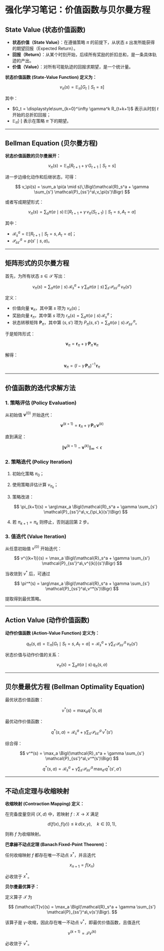 # 强化学习笔记：价值函数与贝尔曼方程

## State Value (状态价值函数)

- **状态价值（State Value）**：在遵循策略 $\pi$ 的前提下，从状态 $s$ 出发所能获得的期望回报（Expected Return）。
- **回报（Return）**：从某个时刻开始，后续所有奖励的折扣总和，是一条具体轨迹的产出。
- **价值（Value）**：对所有可能轨迹的回报求期望，是一个统计量。

**状态价值函数 (State-Value Function) 定义为：**

$$
v_\pi(s) = \mathbb{E}_\pi \bigl[G_t \mid S_t = s\bigr]
$$

其中：

- $G_t = \displaystyle\sum_{k=0}^\infty \gamma^k R_{t+k+1}$ 表示从时刻 $t$ 开始的总折扣回报；
- $\mathbb{E}_\pi[\cdot]$ 表示在策略 $\pi$ 下的期望。

---

## Bellman Equation (贝尔曼方程)

**状态价值函数的贝尔曼展开：**

$$
v_\pi(s) = \mathbb{E}_\pi \bigl[R_{t+1} + \gamma\,G_{t+1} \mid S_t = s\bigr]
$$

进一步边缘化动作和后继状态，可得：

$$
v_\pi(s)
= \sum_a \pi(a \mid s)\,\Bigl(\mathcal{R}_s^a + \gamma \sum_{s'} \mathcal{P}_{ss'}^a\,v_\pi(s')\Bigr)
$$

或者写成期望形式：

$$
v_\pi(s)
= \sum_a \pi(a \mid s)\,\mathbb{E}\bigl[R_{t+1} + \gamma\,v_\pi(S_{t+1}) \mid S_t = s, A_t = a\bigr]
$$

其中：

- $\mathcal{R}_s^a = \mathbb{E}[R_{t+1} \mid S_t = s, A_t = a]$；
- $\mathcal{P}_{ss'}^a = p(s' \mid s, a)$。

---

## 矩阵形式的贝尔曼方程

首先，为所有状态 $s \in \mathcal{S}$ 写出：

$$
v_\pi(s)
= \sum_a \pi(a \mid s)\,\mathcal{R}_s^a
\;+\;\gamma\,\sum_a \pi(a \mid s)\,\sum_{s'}\mathcal{P}_{ss'}^a\,v_\pi(s')
$$

定义：

- 价值向量 $\mathbf{v}_\pi$，其中第 $s$ 项为 $v_\pi(s)$；
- 奖励向量 $\mathbf{r}_\pi$，其中第 $s$ 项为 $r_\pi(s)=\sum_a\pi(a\mid s)\,\mathcal{R}_s^a$；
- 状态转移矩阵 $\mathbf{P}_\pi$，其中第 $(s,s')$ 项为 $P_\pi(s,s')=\sum_a\pi(a\mid s)\,\mathcal{P}_{ss'}^a$。

于是矩阵形式：

$$
\mathbf{v}_\pi = \mathbf{r}_\pi + \gamma\,\mathbf{P}_\pi\,\mathbf{v}_\pi
$$

解得：

$$
\mathbf{v}_\pi = (I - \gamma\,\mathbf{P}_\pi)^{-1}\,\mathbf{r}_\pi
$$

---

## 价值函数的迭代求解方法

### 1. 策略评估 (Policy Evaluation)

从初始值 $\mathbf{v}^{(0)}$ 开始迭代：

$$
\mathbf{v}^{(k+1)} = \mathbf{r}_\pi + \gamma\,\mathbf{P}_\pi\,\mathbf{v}^{(k)}
$$

直到满足：

$$
\|\mathbf{v}^{(k+1)} - \mathbf{v}^{(k)}\|_\infty < \epsilon
$$

### 2. 策略迭代 (Policy Iteration)

1. 初始化策略 $\pi_0$；
2. 使用策略评估计算 $v_{\pi_k}$；
3. 策略改进：

   $$
   \pi_{k+1}(s)
   = \arg\max_a \Bigl(\mathcal{R}_s^a + \gamma \sum_{s'} \mathcal{P}_{ss'}^a\,v_{\pi_k}(s')\Bigr)
   $$

4. 若 $\pi_{k+1} = \pi_k$ 则停止，否则返回第 2 步。

### 3. 值迭代 (Value Iteration)

从任意初始值 $v^{(0)}$ 开始迭代：

$$
v^{(k+1)}(s)
= \max_a \Bigl(\mathcal{R}_s^a + \gamma \sum_{s'} \mathcal{P}_{ss'}^a\,v^{(k)}(s')\Bigr)
$$

当收敛到 $v^*$ 后，可通过

$$
\pi^*(s)
= \arg\max_a \Bigl(\mathcal{R}_s^a + \gamma \sum_{s'} \mathcal{P}_{ss'}^a\,v^*(s')\Bigr)
$$

提取得到最优策略。

---

## Action Value (动作价值函数)

**动作价值函数 (Action-Value Function) 定义为：**

$$
q_\pi(s, a)
= \mathbb{E}_\pi \bigl[G_t \mid S_t = s, A_t = a\bigr]
= \mathcal{R}_s^a + \gamma \sum_{s'} \mathcal{P}_{ss'}^a\,v_\pi(s')
$$

状态价值与动作价值的关系：

$$
v_\pi(s) = \sum_a \pi(a \mid s)\,q_\pi(s, a)
$$

---

## 贝尔曼最优方程 (Bellman Optimality Equation)

最优状态价值函数：

$$
v^*(s) = \max_a q^*(s, a)
$$

最优动作价值函数：

$$
q^*(s, a)
= \mathcal{R}_s^a + \gamma \sum_{s'} \mathcal{P}_{ss'}^a\,v^*(s')
$$

综合得：

$$
v^*(s)
= \max_a \Bigl(\mathcal{R}_s^a + \gamma \sum_{s'} \mathcal{P}_{ss'}^a\,v^*(s')\Bigr)
$$

$$
q^*(s, a)
= \mathcal{R}_s^a + \gamma \sum_{s'} \mathcal{P}_{ss'}^a\,\max_{a'} q^*(s', a')
$$

---

## 不动点定理与收缩映射

**收缩映射 (Contraction Mapping) 定义：**

在完备度量空间 $(X,d)$ 中，若映射 $f:X\to X$ 满足

$$
d\bigl(f(x),f(y)\bigr)\le k\,d(x,y),\quad k\in[0,1),
$$

则称 $f$ 为收缩映射。

**巴拿赫不动点定理 (Banach Fixed-Point Theorem)：**

任何收缩映射 $f$ 都存在唯一不动点 $x^*$，并且迭代

$$
x_{n+1}=f(x_n)
$$

必收敛于 $x^*$。

**贝尔曼最优算子：**

定义算子 $\mathcal{T}$ 为

$$
(\mathcal{T}v)(s)
= \max_a \Bigl(\mathcal{R}_s^a + \gamma \sum_{s'} \mathcal{P}_{ss'}^a\,v(s')\Bigr).
$$

该算子是 $\gamma$-收缩，因此存在唯一不动点 $v^*$，即最优价值函数，且值迭代

$$
v^{(k+1)}=\mathcal{T}v^{(k)}
$$

必收敛于 $v^*$。